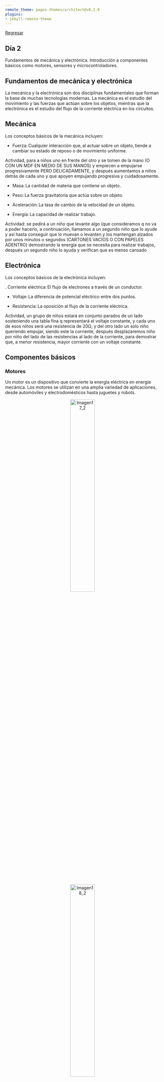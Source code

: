 ```yaml
---
remote_theme: pages-themes/architect@v0.2.0
plugins:
- jekyll-remote-theme
---
```


[Regresar](/BootcampsKidsESPOL/)

## Día 2 

Fundamentos de mecánica y electrónica. Introducción a componentes básicos como motores, sensores y microcontroladores. 

## Fundamentos de mecánica y electrónica 

La mecánica y la electrónica son dos disciplinas fundamentales que forman la base de muchas tecnologías modernas. La mecánica es el estudio del movimiento y las fuerzas que actúan sobre los objetos, mientras que la electrónica es el estudio del flujo de la corriente eléctrica en los circuitos. 

## Mecánica 

Los conceptos básicos de la mecánica incluyen: 

- Fuerza: Cualquier interacción que, al actuar sobre un objeto, tiende a cambiar su estado de reposo o de movimiento uniforme. 

Actividad, para a niños uno en frente del otro y se tomen de la mano (O CON UN MDF EN MEDIO DE SUS MANOS) y empiecen a empujarse progresivamente PERO DELICADAMENTE, y después aumentamos a niños detrás de cada uno y que apoyen empujando progresiva y cuidadosamente. 

- Masa: La cantidad de materia que contiene un objeto. 

- Peso: La fuerza gravitatoria que actúa sobre un objeto. 

- Aceleración: La tasa de cambio de la velocidad de un objeto. 

- Energía: La capacidad de realizar trabajo.  

Actividad: se pedirá a un niño que levante algo (que consideramos q no va a poder hacerlo, a continuación, llamamos a un segundo niño que lo ayude y así hasta conseguir que lo muevan o levanten y los mantengan alzados por unos minutos o segundos (CARTONES VACÍOS O CON PAPELES ADENTRO)   demostrando la energía que se necesita para realizar trabajos, después un segundo niño lo ayuda y verifican que es menso cansado                                                                                                
## Electrónica 

Los conceptos básicos de la electrónica incluyen: 

. Corriente eléctrica: El flujo de electrones a través de un conductor. 

- Voltaje: La diferencia de potencial eléctrico entre dos puntos. 

- Resistencia: La oposición al flujo de la corriente eléctrica. 

Actividad, un grupo de niños estará en conjunto parados de un lado sosteniendo una tabla fina q representará el voltaje constante, y cada uno de esos niños será una resistencia de 20Ω, y del otro lado un solo niño queriendo empujar, siendo este la corriente, después desplazaremos niño por niño del lado de las resistencias al lado de la corriente, para demostrar que, a menor resistencia, mayor corriente con un voltaje constante. 

## Componentes básicos 

### Motores 

Un motor es un dispositivo que convierte la energía eléctrica en energía mecánica. Los motores se utilizan en una amplia variedad de aplicaciones, desde automóviles y electrodomésticos hasta juguetes y robots.  


<p align="center">
  <img src="../Imagenes/Imagen17_2.png" alt="Imagen17_2" width="40%">
</p>

<p align="center">
  <img src="../Imagenes/Imagen18_2.png" alt="Imagen18_2" width="40%">
</p>

<p align="center">
  <img src="../Imagenes/Imagen19_2.png" alt="Motor" width="40%">
</p> 

### Sensores 

Un sensor es un dispositivo que detecta cambios en el entorno y convierte esos cambios en una señal eléctrica. Los sensores se utilizan en una amplia variedad de aplicaciones, desde sistemas de seguridad y control ambiental hasta dispositivos médicos y robots. 

<p align="center">
  <img src="../Imagenes/Imagen20_2.png" alt="Sensor" width="40%">
</p> 


### Microcontroladores 

Un microcontrolador es un pequeño circuito integrado que se puede programar para realizar tareas específicas. Los microcontroladores se utilizan en una amplia variedad de aplicaciones, desde dispositivos electrónicos de consumo hasta automóviles y robots. 

<p align="center">
  <img src="../Imagenes/Imagen21_2.png" alt="Imagen21_2" width="40%">
</p> 

<p align="center">
  <img src="../Imagenes/Imagen22_2.png" alt="Microcontrolador " width="40%">
</p> 

### Aplicaciones 

La mecánica y la electrónica se utilizan en una amplia variedad de aplicaciones, incluyendo: 

- Automatización: La mecánica y la electrónica se utilizan para automatizar tareas en una amplia variedad de industrias, desde la fabricación hasta la agricultura. 

- Robótica: La mecánica y la electrónica se utilizan para construir robots que pueden realizar tareas de forma autónoma. 

- Transporte: La mecánica y la electrónica se utilizan para diseñar y construir vehículos, desde automóviles hasta aviones. 

- Comunicaciones: La mecánica y la electrónica se utilizan para diseñar y construir sistemas de comunicación, desde teléfonos hasta redes informáticas. 

- Medicina: La mecánica y la electrónica se utilizan para diseñar y construir equipos médicos, desde máquinas de rayos X hasta marcapasos. 

## Conclusión 

La mecánica y la electrónica son dos disciplinas fundamentales que forman la base de muchas tecnologías modernas. Al comprender los fundamentos de la mecánica y la electrónica, podemos crear una amplia gama de dispositivos y sistemas que pueden mejorar nuestras vidas. 

## Objetivos 

Al final de este taller, los niños podrán: 

- Definir mecánica y electrónica. 
- Identificar los componentes básicos de máquinas y dispositivos. 
-Explicar cómo funcionan los motores, sensores y microcontroladores. 
- Construir un circuito simple. 
- Programar un microcontrolador. 

## Materiales 

Para este taller, necesitarás los siguientes materiales: 

- Componentes básicos: 

    - Motores 
    - Sensores 
    - Microcontroladores 
    - Cables 
    - Baterías 
    - LEDs 
    - Resistencias 
    - Condensadores 

- Herramientas: 

    - Alicates 
    - Pelacables 
    - Destornilladores 
    - Multímetro 

- Otros materiales: 

    - Cartón 
    - Pegamento 
    - Tijeras 
    - Cinta adhesiva 

## Actividades 

Actividad 1: Introducción a la mecánica 

En esta actividad, los niños aprenderán sobre los conceptos básicos de la mecánica, como la fuerza, la masa, la aceleración y la gravedad. 

- Actividad 1.1: Construye una catapulta simple con cartón y otros materiales. Experimenta con diferentes pesos y ángulos para ver cómo afectan la distancia que recorre la pelota. 

- Actividad 1.2: Construye un carruaje con ruedas y ejes. Experimenta con diferentes pesos y pendientes para ver cómo afectan la velocidad del carruaje. 

Actividad 2: Introducción a la electrónica 

En esta actividad, los niños aprenderán sobre los conceptos básicos de la electrónica, como la corriente, el voltaje, la resistencia y la capacitancia. 

- Actividad 2.1: Construye un circuito simple con una batería, un LED y una resistencia. Experimenta con diferentes valores de resistencia para ver cómo afectan el brillo del LED. 

- Actividad 2.2: Construye un circuito simple con un sensor de luz y un LED. Experimenta con diferentes niveles de luz para ver cómo afectan el estado del LED. 

Actividad 5: Microcontroladores 

En esta actividad, los niños aprenderán sobre los microcontroladores y cómo se pueden utilizar para controlar dispositivos electrónicos. 

- Actividad 5.1: Programa un microcontrolador para que haga parpadear un LED. 

- Actividad 5.2: Programa un microcontrolador para que detecte la presencia de un objeto con un sensor de distancia y encienda un led. 

## Conclusión 

Este taller ha proporcionado a los niños una introducción a los fundamentos de la mecánica y la electrónica. A través de una serie de actividades prácticas, los niños han explorado los conceptos básicos de estas dos disciplinas y cómo se utilizan para crear máquinas y dispositivos. 